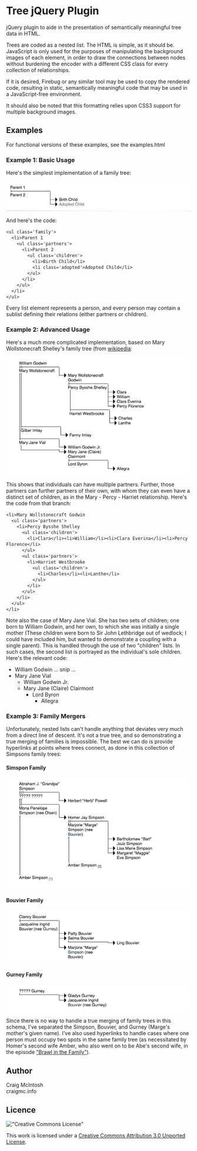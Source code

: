 # Tree jQuery Plugin #

jQuery plugin to aide in the presentation of semantically meaningful tree data in HTML.

Trees are coded as a nested list. The HTML is simple, as it should be. JavaScript is only used for the purposes of manipulating the background images of each element, in order to draw the connections between nodes without burdening the encoder with a different CSS class for every collection of relationships. 

If it is desired, Firebug or any similar tool may be used to copy the rendered code, resulting in static, semantically meaningful code that may be used in a JavaScript-free environment.

It should also be noted that this formatting relies upon CSS3 support for multiple background images.

## Examples ##

For functional versions of these examples, see the examples.html

### Example 1: Basic Usage ###

Here's the simplest implementation of a family tree:

![An image of a three-person Family tree as rendered by Tree jQuery Plugin](example_images/01.png)

And here's the code:

    <ul class='family'>
      <li>Parent 1
        <ul class='partners'>
          <li>Parent 2
            <ul class='children'>
              <li>Birth Child</li>
              <li class='adopted'>Adopted Child</li>
            </ul>
          </li>
        </ul>
      </li>
    </ul>

Every list element represents a person, and every person may contain a sublist defining their relations (either partners or children).

### Example 2: Advanced Usage ###

Here's a much more complicated implementation, based on Mary Wollstonecraft Shelley's family tree (from [wikipedia](http://en.wikipedia.org/wiki/File:Family_tree_of_Mary_Wollstonecraft_Shelley.gif):

![An image of the Family tree of Mary Wollstonecraft Shelley as rendered by Tree jQuery Plugin](example_images/02.png)

This shows that individuals can have multiple partners. Further, those partners can further partners of their own, with whom they can even have a distinct set of children, as in the Mary - Percy - Harriet relationship. Here's the code from that branch:

    <li>Mary Wollstonecraft Godwin
      <ul class='partners'>
        <li>Percy Bysshe Shelley
          <ul class='children'>
            <li>Clara</li><li>William</li><li>Clara Everina</li><li>Percy Florence</li>
          </ul>
          <ul class='partners'>
            <li>Harriet Westbrooke
              <ul class='children'>
                <li>Charles</li><li>Lanthe</li>
              </ul>
            </li>
          </ul>
        </li>
      </ul>
    </li>


Note also the case of Mary Jane Vial. She has two sets of children; one born to William Godwin, and her own, to which she was initially a single mother (These children were born to Sir John Lethbridge out of wedlock; I could have included him, but wanted to demonstrate a coupling with a single parent). This is handled through the use of two "children" lists. In such cases, the second list is portrayed as the individual's sole children. Here's the relevant code:

  <ul class='family'> 
    <li>
      William Godwin 
      ... snip ... 
      <li>Mary Jane Vial 
        <ul class='children'> 
          <li>William Godwin Jr.</li> 
        </ul> 
        <ul class='children'> 
          <li>
            Mary Jane (Claire) Clairmont 
            <ul class='partners'> 
              <li>Lord Byron 
                <ul class='children'> 
                  <li>Allegra</li> 
                </ul> 
              </li> 
            </ul> 
          </li> 
        </ul> 
      </li> 
    </li> 
  </ul>
  
### Example 3: Family Mergers ###

Unfortunately, nested lists can't handle anything that deviates very much from a direct line of descent. It's not a true tree, and so demonstrating a true merging of families is impossible. The best we can do is provide hyperlinks at points where trees connect, as done in this collection of Simpsons family trees:

#### Simspon Family ####

![An image of the Simpson family tree as rendered by Tree jQuery Plugin](example_images/03a.png)

#### Bouvier Family ####

![An image of the Bouvier family tree as rendered by Tree jQuery Plugin](example_images/03b.png)

#### Gurney Family ####

![An image of the Gurney family tree as rendered by Tree jQuery Plugin](example_images/03c.png)

Since there is no way to handle a true merging of family trees in this schema, I've separated the Simpson, Bouvier, and Gurney (Marge's mother's given name). I've also used hyperlinks to handle cases where one person must occupy two spots in the same family tree (as necessitated by Homer's second wife Amber, who also went on to be Abe's second wife, in the episode ["Brawl in the Family"](http://en.wikipedia.org/wiki/Brawl_in_the_Family)).

## Author ##

Craig McIntosh  
craigmc.info

## Licence ##

!["Creative Commons License"](http://i.creativecommons.org/l/by/3.0/88x31.png)

This work is licensed under a [Creative Commons Attribution 3.0 Unported License](http://creativecommons.org/licenses/by/3.0/).

